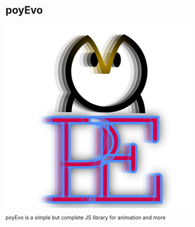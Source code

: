poyEvo
======
![poyEvo logo](./poyEvo.png?raw=true)

poyEvo is a simple but complete JS library for animation and more
